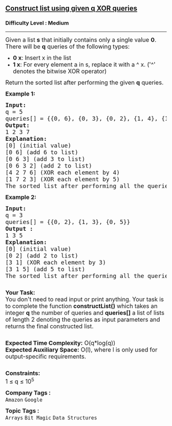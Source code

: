 <h2><a href="https://www.geeksforgeeks.org/problems/construct-list-using-given-q-xor-queries/1?timeMachineDate=2024-06-02">Construct list using given q XOR queries</a></h2><h3>Difficulty Level : Medium</h3><hr><div class="problems_problem_content__Xm_eO"><p><span style="font-size: 18px;">Given a list <strong>s</strong> that initially contains only a single value <strong>0</strong>. There will be <strong>q</strong> queries of the following types:</span></p>
<ul>
<li><span style="font-size: 18px;"><strong>0 x</strong>: Insert x in the list</span></li>
<li><span style="font-size: 18px;"><strong>1 x</strong>: For every element a in s, replace it with a ^ x. ('^' denotes the bitwise XOR operator)</span></li>
</ul>
<p><span style="font-size: 18px;">Return the sorted list after performing the given <strong>q</strong>&nbsp;queries.</span></p>
<p><span style="font-size: 18px;"><strong>Example 1:</strong></span></p>
<pre><span style="font-size: 18px;"><strong>Input:
</strong>q = 5
queries[] = {{0, 6}, {0, 3}, {0, 2}, {1, 4}, {1, 5}}
<strong>Output:
</strong>1 2 3 7
<strong>Explanation:</strong>
[0] (initial value)
[0 6] (add 6 to list)
[0 6 3] (add 3 to list)
[0 6 3 2] (add 2 to list)
[4 2 7 6] (XOR each element by 4)
[1 7 2 3] (XOR each element by 5)
The sorted list after performing all the queries is [1 2 3 7]. </span>
</pre>
<div><span style="font-size: 18px;"><strong>Example 2:</strong></span></div>
<pre><span style="font-size: 18px;"><strong>Input:
</strong>q = 3
queries[] = {{0, 2}, {1, 3}, {0, 5}}</span> <span style="font-size: 18px;">
<strong>Output :</strong>
1 3 5</span>
<span style="font-size: 18px;"><strong>Explanation:</strong>
[0] (initial value)
[0 2] (add 2 to list)
[3 1] (XOR each element by 3)
[3 1 5] (add 5 to list)
The sorted list after performing all the queries is [1 3 5].</span>
</pre>
<p><br><span style="font-size: 18px;"><strong>Your Task:&nbsp;&nbsp;</strong><br>You don't need to read input or print anything. Your task is to complete the function <strong>constructList()</strong> which takes an integer <strong>q</strong> the number of queries and <strong>queries[]</strong> a list of lists of length 2 denoting the queries as input parameters and returns the final constructed list.</span></p>
<p><br><span style="font-size: 18px;"><strong>Expected Time Complexity:</strong> O(q*log(q))<br><strong>Expected Auxiliary Space:</strong> O(l), where l is only used for output-specific requirements.</span></p>
<p><br><span style="font-size: 18px;"><strong>Constraints:</strong><br>1 ≤ q ≤ 10<sup>5</sup></span></p></div><p><span style=font-size:18px><strong>Company Tags : </strong><br><code>Amazon</code>&nbsp;<code>Google</code>&nbsp;<br><p><span style=font-size:18px><strong>Topic Tags : </strong><br><code>Arrays</code>&nbsp;<code>Bit Magic</code>&nbsp;<code>Data Structures</code>&nbsp;